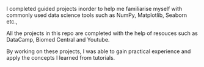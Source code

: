 I completed guided projects inorder to help me familiarise myself with commonly used data science tools such as NumPy, Matplotlib, Seaborn etc.,

All the projects in this repo are completed with the help of resouces such as DataCamp, Biomed Central and Youtube.

By working on these projects, I was able to gain practical experience and apply the concepts I learned from tutorials. 
